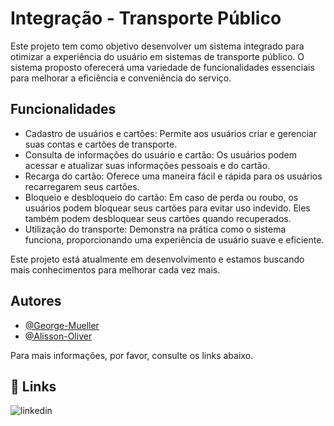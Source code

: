 # Integração - Transporte Público
Este projeto tem como objetivo desenvolver um sistema integrado para otimizar a experiência do usuário em sistemas de transporte público. O sistema proposto oferecerá uma variedade de funcionalidades essenciais para melhorar a eficiência e conveniência do serviço.

## Funcionalidades

- Cadastro de usuários e cartões: Permite aos usuários criar e gerenciar suas contas e cartões de transporte.
- Consulta de informações do usuário e cartão: Os usuários podem acessar e atualizar suas informações pessoais e do cartão.
- Recarga do cartão: Oferece uma maneira fácil e rápida para os usuários recarregarem seus cartões.
- Bloqueio e desbloqueio do cartão: Em caso de perda ou roubo, os usuários podem bloquear seus cartões para evitar uso indevido. Eles também podem desbloquear seus cartões quando recuperados.
- Utilização do transporte: Demonstra na prática como o sistema funciona, proporcionando uma experiência de usuário suave e eficiente.

Este projeto está atualmente em desenvolvimento e estamos buscando mais conhecimentos para melhorar cada vez mais.

##  Autores
- [@George-Mueller](https://github.com/George-Mueller/)
- [@Alisson-Oliver](https://github.com/ali-olvs/)

  
Para mais informações, por favor, consulte os links abaixo.

## 🔗 Links
![linkedin](https://www.linkedin.com/in/george-mueller-a91239225/)
